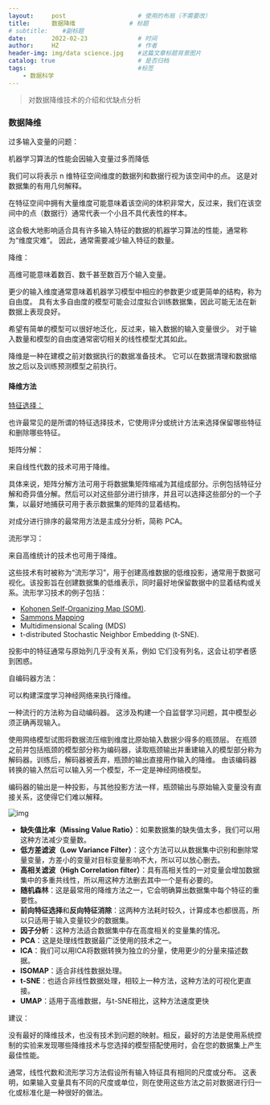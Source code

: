```yaml
---
layout:     post                    # 使用的布局（不需要改）
title:      数据降维               # 标题 
# subtitle:    #副标题
date:       2022-02-23              # 时间
author:     HZ                      # 作者
header-img: img/data science.jpg    #这篇文章标题背景图片
catalog: true                       # 是否归档
tags:                               #标签
    - 数据科学
---
```


>对数据降维技术的介绍和优缺点分析

### 数据降维

过多输入变量的问题：

机器学习算法的性能会因输入变量过多而降低

我们可以将表示 n 维特征空间维度的数据列和数据行视为该空间中的点。 这是对数据集的有用几何解释。

在特征空间中拥有大量维度可能意味着该空间的体积非常大，反过来，我们在该空间中的点（数据行）通常代表一个小且不具代表性的样本。

这会极大地影响适合具有许多输入特征的数据的机器学习算法的性能，通常称为“维度灾难”。 因此，通常需要减少输入特征的数量。

降维：

高维可能意味着数百、数千甚至数百万个输入变量。

更少的输入维度通常意味着机器学习模型中相应的参数更少或更简单的结构，称为自由度。 具有太多自由度的模型可能会过度拟合训练数据集，因此可能无法在新数据上表现良好。

希望有简单的模型可以很好地泛化，反过来，输入数据的输入变量很少。 对于输入数量和模型的自由度通常密切相关的线性模型尤其如此。

降维是一种在建模之前对数据执行的数据准备技术。 它可以在数据清理和数据缩放之后以及训练预测模型之前执行。

#### 降维方法 

[特征选择：](#特征选择)

也许最常见的是所谓的特征选择技术，它使用评分或统计方法来选择保留哪些特征和删除哪些特征。

矩阵分解：

来自线性代数的技术可用于降维。

具体来说，矩阵分解方法可用于将数据集矩阵缩减为其组成部分。示例包括特征分解和奇异值分解。然后可以对这些部分进行排序，并且可以选择这些部分的一个子集，以最好地捕获可用于表示数据集的矩阵的显着结构。

对成分进行排序的最常用方法是主成分分析，简称 PCA。

流形学习：

来自高维统计的技术也可用于降维。

这些技术有时被称为“流形学习”，用于创建高维数据的低维投影，通常用于数据可视化。该投影旨在创建数据集的低维表示，同时最好地保留数据中的显着结构或关系。流形学习技术的例子包括：

- [Kohonen Self-Organizing Map (SOM)](https://en.wikipedia.org/wiki/Self-organizing_map).
- [Sammons Mapping](https://en.wikipedia.org/wiki/Sammon_mapping)
- Multidimensional Scaling (MDS)
- t-distributed Stochastic Neighbor Embedding (t-SNE).

投影中的特征通常与原始列几乎没有关系，例如 它们没有列名，这会让初学者感到困惑。

自编码器方法：

可以构建深度学习神经网络来执行降维。

一种流行的方法称为自动编码器。 这涉及构建一个自监督学习问题，其中模型必须正确再现输入。

使用网络模型试图将数据流压缩到维度比原始输入数据少得多的瓶颈层。 在瓶颈之前并包括瓶颈的模型部分称为编码器，读取瓶颈输出并重建输入的模型部分称为解码器。训练后，解码器被丢弃，瓶颈的输出直接用作输入的降维。 由该编码器转换的输入然后可以输入另一个模型，不一定是神经网络模型。

编码器的输出是一种投影，与其他投影方法一样，瓶颈输出与原始输入变量没有直接关系，这使得它们难以解释。

![img](https://pic1.zhimg.com/80/v2-1499966759ac2e9b7cf07e473bda7e14_720w.jpg)

- **缺失值比率（Missing Value Ratio）**：如果数据集的缺失值太多，我们可以用这种方法减少变量数。
- **低方差滤波（Low Variance Filter）**：这个方法可以从数据集中识别和删除常量变量，方差小的变量对目标变量影响不大，所以可以放心删去。
- **高相关滤波（High Correlation filter）**：具有高相关性的一对变量会增加数据集中的多重共线性，所以用这种方法删去其中一个是有必要的。
- **随机森林**：这是最常用的降维方法之一，它会明确算出数据集中每个特征的重要性。
- **前向特征选择**和**反向特征消除**：这两种方法耗时较久，计算成本也都很高，所以只适用于输入变量较少的数据集。
- **因子分析**：这种方法适合数据集中存在高度相关的变量集的情况。
- **PCA**：这是处理线性数据最广泛使用的技术之一。
- **ICA**：我们可以用ICA将数据转换为独立的分量，使用更少的分量来描述数据。
- **ISOMAP**：适合非线性数据处理。
- **t-SNE**：也适合非线性数据处理，相较上一种方法，这种方法的可视化更直接。
- **UMAP**：适用于高维数据，与t-SNE相比，这种方法速度更快

建议：

没有最好的降维技术，也没有技术到问题的映射。相反，最好的方法是使用系统控制的实验来发现哪些降维技术与您选择的模型搭配使用时，会在您的数据集上产生最佳性能。

通常，线性代数和流形学习方法假设所有输入特征具有相同的尺度或分布。 这表明，如果输入变量具有不同的尺度或单位，则在使用这些方法之前对数据进行归一化或标准化是一种很好的做法。
